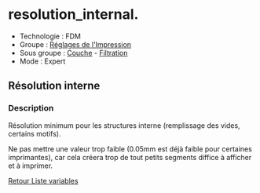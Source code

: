 # resolution_internal.

* Technologie : FDM
* Groupe : [Réglages de l'Impression](../print_settings/print_settings.md)
* Sous groupe : [Couche](../print_settings/print_settings.md#couche) - [Filtration](../print_settings/print_settings.md#filtration)
* Mode : Expert

## Résolution interne

### Description

Résolution minimum pour les structures interne (remplissage des vides, certains motifs).

Ne pas mettre une valeur trop faible (0.05mm est déjà faible pour certaines imprimantes), car cela créera trop de tout petits segments diffice à afficher et à imprimer.
 
[Retour Liste variables](variable_list.md)